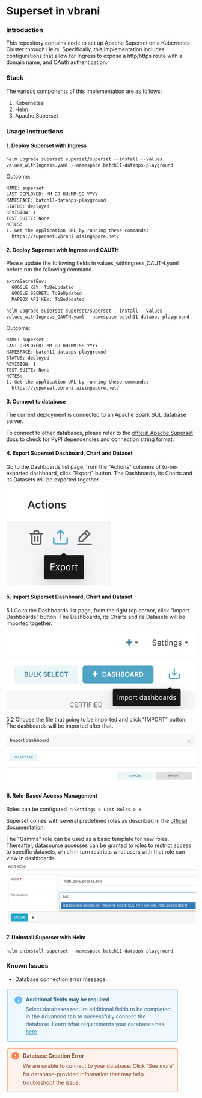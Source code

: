 Superset in vbrani
===
### Introduction
This repository contains code to set up Apache Superset on a Kubernetes Cluster through Helm. Specifically, this implementation includes configurations that allow for Ingress to expose a http/https route with a domain name, and OAuth authentication.

### Stack
The various components of this implementation are as follows:
1. Kubernetes
2. Helm
3. Apache Superset

### Usage Instructions
#### 1. Deploy Superset with Ingress 
```
helm upgrade superset superset/superset --install --values values_withIngress.yaml --namespace batch11-dataops-playground
```
Outcome:
```
NAME: superset
LAST DEPLOYED: MM DD HH:MM:SS YYYY
NAMESPACE: batch11-dataops-playground
STATUS: deployed
REVISION: 1
TEST SUITE: None
NOTES:
1. Get the application URL by running these commands:
  https://superset.vbrani.aisingapore.net/
```

#### 2. Deploy Superset with Ingress and OAUTH
Please update the following fields in values_withIngress_OAUTH.yaml before run the following command.
```
extraSecretEnv:
  GOOGLE_KEY: ToBeUpdated
  GOOGLE_SECRET: ToBeUpdated
  MAPBOX_API_KEY: ToBeUpdated
```
```
helm upgrade superset superset/superset --install --values values_withIngress_OAUTH.yaml --namespace batch11-dataops-playground
```
Outcome:
```
NAME: superset
LAST DEPLOYED: MM DD HH:MM:SS YYYY
NAMESPACE: batch11-dataops-playground
STATUS: deployed
REVISION: 1
TEST SUITE: None
NOTES:
1. Get the application URL by running these commands:
  https://superset.vbrani.aisingapore.net/
```

#### 3. Connect to database
The current deployment is connected to an Apache Spark SQL database server.

To connect to other databases, please refer to the [official Apache Superset docs](https://superset.apache.org/docs/databases/installing-database-drivers) to check for PyPI dependencies and connection string format.

#### 4. Export Superset Dashboard, Chart and Dataset
Go to the Dashboards list page, from the "Actions" columns of to-be-exported dashboard, click "Export" button. The Dashboards, its Charts and its Datasets will be exported together.

![Superset Dashboard Export](images/dashboard_export.png)

#### 5. Import Superset Dashboard, Chart and Dataset
5.1 Go to the Dashboards list page, from the right top cornor, click "Import Dashboards" button. The Dashboards, its Charts and its Datasets will be imported together.

![Superset Dashboard Import](images/dashboard_import.png)

5.2 
Choose the file that going to be imported and click "IMPORT" button. The dashboards will be imported after that.

![Superset Dashboard Import Dialogbox](images/import_dashboard.png)

#### 6. Role-Based Access Management
Roles can be configured in ```Settings > List Roles > +```.

Superset comes with several predefined roles as described in the [official documentation](https://superset.apache.org/docs/security/).

The "Gamma" role can be used as a basic template for new roles. Thereafter, datasource accesses can be granted to roles to restrict access to specific datasets, which in turn restricts what users with that role can view in dashboards.
![Superset role access screenshot](images/role_access.png)

#### 7. Uninstall Superset with Helm
```
helm uninstall superset --namespace batch11-dataops-playground
```

### Known Issues
* Database connection error message:

![Database error message screenshot](images/db_connect_error.png)

